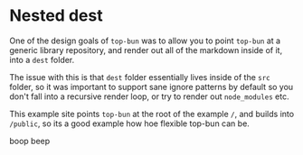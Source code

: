 # Nested dest

One of the design goals of `top-bun` was to allow you to point `top-bun` at a generic
library repository, and render out all of the markdown inside of it, into a `dest` folder.

The issue with this is that `dest` folder essentially lives inside of the `src` folder,
so it was important to support sane ignore patterns by default so you don't fall into a recursive render
loop, or try to render out `node_modules` etc.

This example site points `top-bun` at the root of the example `/`, and builds into `/public`, so its a good
example how hoe flexible top-bun can be.

boop beep
